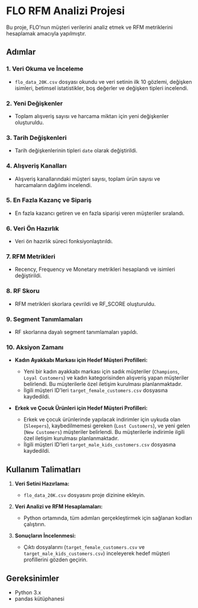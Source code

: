 # FLO RFM Analizi Projesi

Bu proje, FLO'nun müşteri verilerini analiz etmek ve RFM metriklerini hesaplamak amacıyla yapılmıştır.

## Adımlar

### 1. Veri Okuma ve İnceleme
- `flo_data_20K.csv` dosyası okundu ve veri setinin ilk 10 gözlemi, değişken isimleri, betimsel istatistikler, boş değerler ve değişken tipleri incelendi.

### 2. Yeni Değişkenler
- Toplam alışveriş sayısı ve harcama miktarı için yeni değişkenler oluşturuldu.

### 3. Tarih Değişkenleri
- Tarih değişkenlerinin tipleri `date` olarak değiştirildi.

### 4. Alışveriş Kanalları
- Alışveriş kanallarındaki müşteri sayısı, toplam ürün sayısı ve harcamaların dağılımı incelendi.

### 5. En Fazla Kazanç ve Sipariş
- En fazla kazancı getiren ve en fazla siparişi veren müşteriler sıralandı.

### 6. Veri Ön Hazırlık
- Veri ön hazırlık süreci fonksiyonlaştırıldı.

### 7. RFM Metrikleri
- Recency, Frequency ve Monetary metrikleri hesaplandı ve isimleri değiştirildi.

### 8. RF Skoru
- RFM metrikleri skorlara çevrildi ve RF_SCORE oluşturuldu.

### 9. Segment Tanımlamaları
- RF skorlarına dayalı segment tanımlamaları yapıldı.
### 10. Aksiyon Zamanı
- **Kadın Ayakkabı Markası için Hedef Müşteri Profilleri:**
  - Yeni bir kadın ayakkabı markası için sadık müşteriler (`Champions`, `Loyal Customers`) ve kadın kategorisinden alışveriş yapan müşteriler belirlendi. Bu müşterilerle özel iletişim kurulması planlanmaktadır.
  - İlgili müşteri ID'leri `target_female_customers.csv` dosyasına kaydedildi.

- **Erkek ve Çocuk Ürünleri için Hedef Müşteri Profilleri:**
  - Erkek ve çocuk ürünlerinde yapılacak indirimler için uykuda olan (`Sleepers`), kaybedilmemesi gereken (`Lost Customers`), ve yeni gelen (`New Customers`) müşteriler belirlendi. Bu müşterilerle indirimle ilgili özel iletişim kurulması planlanmaktadır.
  - İlgili müşteri ID'leri `target_male_kids_customers.csv` dosyasına kaydedildi.

## Kullanım Talimatları

1. **Veri Setini Hazırlama:**
   - `flo_data_20K.csv` dosyasını proje dizinine ekleyin.

2. **Veri Analizi ve RFM Hesaplamaları:**
   - Python ortamında, tüm adımları gerçekleştirmek için sağlanan kodları çalıştırın.

3. **Sonuçların İncelenmesi:**
   - Çıktı dosyalarını (`target_female_customers.csv` ve `target_male_kids_customers.csv`) inceleyerek hedef müşteri profillerini gözden geçirin.

## Gereksinimler

- Python 3.x
- pandas kütüphanesi
